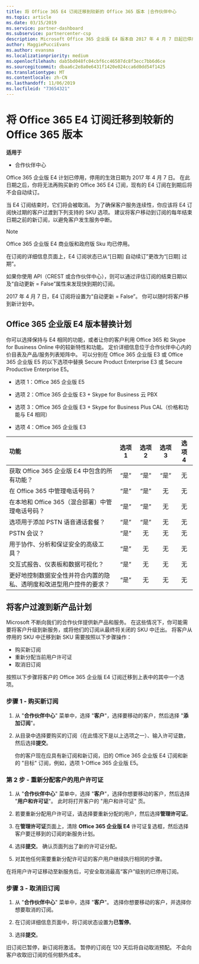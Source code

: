 ```yaml
---
title: 将 Office 365 E4 订阅迁移到较新的 Office 365 版本 |合作伙伴中心
ms.topic: article
ms.date: 03/15/2019
ms.service: partner-dashboard
ms.subservice: partnercenter-csp
description: Microsoft Office 365 企业版 E4 版本自 2017 年 4 月 7 日起已停用。 了解如何将你的客户订阅迁移到较新版本的 Office 365。
author: MaggiePucciEvans
ms.author: evansma
ms.localizationpriority: medium
ms.openlocfilehash: dab5bd048fc04cbf6cc46507dc8f3ecc7bb6d6ce
ms.sourcegitcommit: dbaa6c2e8a0e6431f1420e024cca6d0dd54f1425
ms.translationtype: MT
ms.contentlocale: zh-CN
ms.lasthandoff: 11/06/2019
ms.locfileid: "73654321"
---
```

# <a name="migrate-office-365-e4-subscriptions-to-newer-office-365-versions"></a>将 Office 365 E4 订阅迁移到较新的 Office 365 版本

**适用于**

-  合作伙伴中心

Office 365 企业版 E4 计划已停用，停用的生效日期为 2017 年 4 月 7 日。 在此日期之后，你将无法再购买新的 Office 365 E4 订阅，现有的 E4 订阅在到期后将不会自动续订。

当 E4 订阅结束时，它们将会被取消。 为了确保客户服务连续性，你应该将 E4 订阅快过期的客户过渡到下列支持的 SKU 选项。 建议将客户移动到订阅的每年结束日期之前的新订阅，以避免客户发生服务中断。 

> [!NOTE]  
>  Office 365 企业版 E4 商业版和政府版 Sku 均已停用。
 
在订阅的详细信息页面上，E4 订阅状态已从“[日期] 自动续订”更改为“[日期] 过期”。 

如果你使用 API（CREST 或合作伙伴中心），则可以通过评估订阅的结束日期以及“自动更新 = False”属性来发现快到期的订阅。 

2017 年 4 月 7 日，E4 订阅将设置为“自动更新 = False”。 你可以随时将客户移到新计划中。 

## <a name="office-365-enterprise-e4-edition-replacement-plans"></a>Office 365 企业版 E4 版本替换计划

你可以选择保持与 E4 相同的功能，或者让你的客户利用 Office 365 和 Skype for Business Online 中的较新特性和功能。 定价详细信息位于合作伙伴中心内的价目表及产品/服务列表矩阵中。 可以分别在 Office 365 企业版 E3 或 Office 365 企业版 E5 的以下选项中替换 Secure Product Enterprise E3 或 Secure Productive Enterprise E5。

- 选项 1：Office 365 企业版 E5

- 选项 2：Office 365 企业版 E3 + Skype for Business 云 PBX

- 选项 3：Office 365 企业版 E3 + Skype for Business Plus CAL（价格和功能与 E4 相同）

- 选项 4：Office 365 企业版 E3


| 功能 | 选项 1 | 选项 2 | 选项 3 | 选项 4 |
| :---    | :------: |   :---:  |   :---:  |   :---:  |
| 获取 Office 365 企业版 E4 中包含的所有功能？ | “是” | “是” | “是” | 无 |
| 在 Office 365 中管理电话号码？ | “是” | “是” | 无 | 无 |
| 在本地和 Office 365（混合部署）中管理电话号码？ | “是” | “是” | 无 | 无 |
| 选项用于添加 PSTN 语音通话套餐？ | “是” | “是” | 无 | 无 |
| PSTN 会议？ | “是” | 无 | 无 | 无 |
| 用于协作、分析和保证安全的高级工具？ | “是” | 无 | 无 | 无 |
| 交互式报告、仪表板和数据可视化？ | “是” | 无 | 无 | 无 | 
| 更好地控制数据安全性并符合内置的隐私、透明度和改进型用户控件的要求？ | “是” | 无 | 无 | 无 | 

## <a name="transition-customers-to-new-product-plans"></a>将客户过渡到新产品计划

Microsoft 不断向我们的合作伙伴提供新产品和服务。 在这些情况下，你可能需要将客户升级到新服务，或将他们的订阅从最终将关闭的 SKU 中迁出。 将客户从停用的 SKU 中迁移到新 SKU 需要按照以下步骤操作：

-   购买新订阅
-   重新分配当前用户许可证
-   取消旧订阅

按照以下步骤将客户的 Office 365 企业版 E4 订阅迁移到上表中的其中一个选项。

### <a name="step-1---purchase-the-new-subscription"></a>步骤 1 - 购买新订阅

1. 从 "**合作伙伴中心**" 菜单中，选择 "**客户**"，选择要移动的客户，然后选择 "**添加订阅**"。

2. 从目录中选择要购买的订阅（在此情况下是以上选项之一）、输入许可证数，然后选择**提交**。

   你的客户现在应具有新订阅和新订阅，旧的 Office 365 企业版 E4 订阅和新的 "目标" 订阅，例如，选项 1-Office 365 企业版 E5。

### <a name="step-2---reassign-the-customers-users-licenses"></a>第 2 步 - 重新分配客户的用户许可证

1. 从 "**合作伙伴中心**" 菜单中，选择 "**客户**"，选择你想要移动的客户，然后选择 "**用户和许可证**"。 此时将打开客户的 "用户和许可证" 页。

2. 若要重新分配用户许可证，请选择要重新分配的用户，然后选择**管理许可证**。

3. 在**管理许可证**页面上，清除 **Office 365 企业版 E4** 许可证复选框，然后选择客户要迁移到的订阅的新服务计划。

4. 选择**提交**。 确认页面列出了新的许可证分配。

5. 对其他任何需要重新分配许可证的客户用户继续执行相同的步骤。

在将用户许可证移动至新服务后，可安全取消最高“客户”级别的已停用订阅。

### <a name="step-3---cancel-the-old-subscription"></a>步骤 3 - 取消旧订阅

1. 从 "**合作伙伴中心**" 菜单中，选择 "**客户**"。 选择你想要移动的客户，并选择你想要取消的订阅。

2. 在订阅详细信息页面中，将订阅状态设置为**已暂停**。

3. 选择**提交**。

旧订阅已暂停，新订阅将激活。 暂停的订阅在 120 天后将自动取消预配。 不会向客户收取旧订阅的任何额外成本。



 



